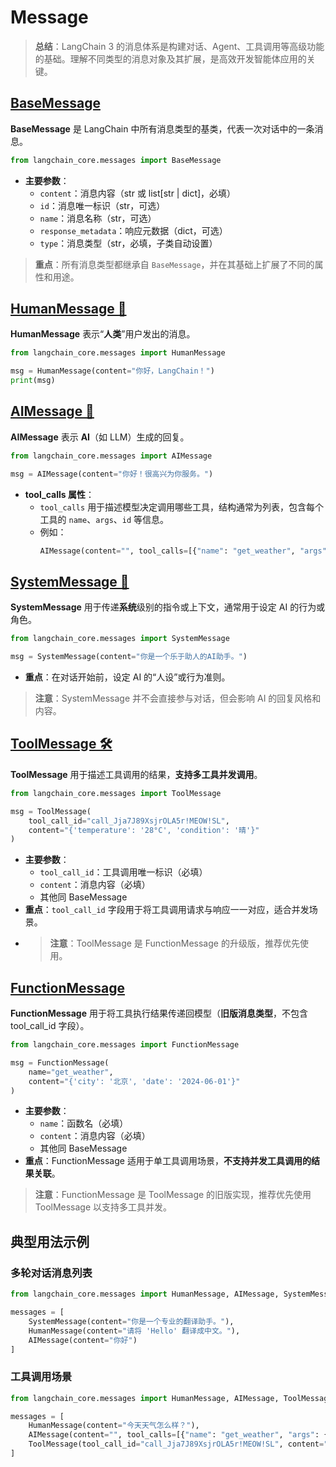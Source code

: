 # Message

> **总结**：LangChain 3 的消息体系是构建对话、Agent、工具调用等高级功能的基础。理解不同类型的消息对象及其扩展，是高效开发智能体应用的关键。

## [BaseMessage](https://python.langchain.com/api_reference/core/messages/langchain_core.messages.base.BaseMessage.html)

**BaseMessage** 是 LangChain 中所有消息类型的基类，代表一次对话中的一条消息。

```python
from langchain_core.messages import BaseMessage
```

- **主要参数**：
  - `content`：消息内容（str 或 list[str | dict]，必填）
  - `id`：消息唯一标识（str，可选）
  - `name`：消息名称（str，可选）
  - `response_metadata`：响应元数据（dict，可选）
  - `type`：消息类型（str，必填，子类自动设置）

> **重点**：所有消息类型都继承自 `BaseMessage`，并在其基础上扩展了不同的属性和用途。


## [HumanMessage 👤](https://python.langchain.com/api_reference/core/messages/langchain_core.messages.human.HumanMessage.html)

**HumanMessage** 表示“**人类**”用户发出的消息。

```python
from langchain_core.messages import HumanMessage

msg = HumanMessage(content="你好，LangChain！")
print(msg)
```

## [AIMessage 🤖](https://python.langchain.com/api_reference/core/messages/langchain_core.messages.ai.AIMessage.html)

**AIMessage** 表示 **AI**（如 LLM）生成的回复。

```python
from langchain_core.messages import AIMessage

msg = AIMessage(content="你好！很高兴为你服务。")
```

- **tool_calls 属性**：
  - `tool_calls` 用于描述模型决定调用哪些工具，结构通常为列表，包含每个工具的 `name`、`args`、`id` 等信息。
  - 例如：
    ```python
    AIMessage(content="", tool_calls=[{"name": "get_weather", "args": {"city": "beijing"}, "id": "call_123"}])
    ```

## [SystemMessage 🧩](https://python.langchain.com/api_reference/core/messages/langchain_core.messages.system.SystemMessage.html)

**SystemMessage** 用于传递**系统**级别的指令或上下文，通常用于设定 AI 的行为或角色。

```python
from langchain_core.messages import SystemMessage

msg = SystemMessage(content="你是一个乐于助人的AI助手。")
```

- **重点**：在对话开始前，设定 AI 的“人设”或行为准则。

> **注意**：SystemMessage 并不会直接参与对话，但会影响 AI 的回复风格和内容。

## [ToolMessage 🛠️](https://python.langchain.com/api_reference/core/messages/langchain_core.messages.tool.ToolMessage.html)

**ToolMessage** 用于描述工具调用的结果，**支持多工具并发调用**。

```python
from langchain_core.messages import ToolMessage

msg = ToolMessage(
    tool_call_id="call_Jja7J89XsjrOLA5r!MEOW!SL",
    content="{'temperature': '28°C', 'condition': '晴'}"
)
```

- **主要参数**：
  - `tool_call_id`：工具调用唯一标识（必填）
  - `content`：消息内容（必填）
  - 其他同 BaseMessage
- **重点**：`tool_call_id` 字段用于将工具调用请求与响应一一对应，适合并发场景。
- > **注意**：ToolMessage 是 FunctionMessage 的升级版，推荐优先使用。

## [FunctionMessage](https://python.langchain.com/api_reference/core/messages/langchain_core.messages.function.FunctionMessage.html)

**FunctionMessage** 用于将工具执行结果传递回模型（**旧版消息类型**，不包含 tool_call_id 字段）。

```python
from langchain_core.messages import FunctionMessage

msg = FunctionMessage(
    name="get_weather",
    content="{'city': '北京', 'date': '2024-06-01'}"
)
```

- **主要参数**：
  - `name`：函数名（必填）
  - `content`：消息内容（必填）
  - 其他同 BaseMessage
- **重点**：FunctionMessage 适用于单工具调用场景，**不支持并发工具调用的结果关联**。
> **注意**：FunctionMessage 是 ToolMessage 的旧版实现，推荐优先使用 ToolMessage 以支持多工具并发。


## 典型用法示例

### 多轮对话消息列表

```python
from langchain_core.messages import HumanMessage, AIMessage, SystemMessage

messages = [
    SystemMessage(content="你是一个专业的翻译助手。"),
    HumanMessage(content="请将 'Hello' 翻译成中文。"),
    AIMessage(content="你好")
]
```

### 工具调用场景

```python
from langchain_core.messages import HumanMessage, AIMessage, ToolMessage

messages = [
    HumanMessage(content="今天天气怎么样？"),
    AIMessage(content="", tool_calls=[{"name": "get_weather", "args": {"city": "beijing"}, "id": "call_Jja7J89XsjrOLA5r!MEOW!SL"}]),
    ToolMessage(tool_call_id="call_Jja7J89XsjrOLA5r!MEOW!SL", content="{'temperature': '30°C', 'condition': '多云'}")
]
```
